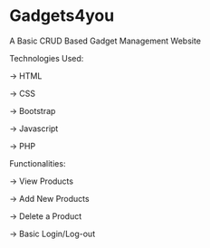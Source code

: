 # Gadgets4you
A Basic CRUD Based Gadget Management Website

Technologies Used:

-> HTML

-> CSS

-> Bootstrap

-> Javascript

-> PHP

Functionalities:

-> View Products

-> Add New Products

-> Delete a Product

-> Basic Login/Log-out
